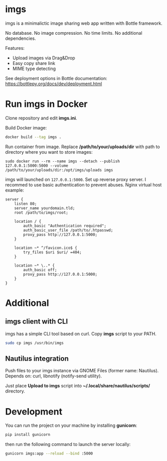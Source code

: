 # imgs

imgs is a minimalictic image sharing web app written with Bottle framework.

No database. No image compression. No time limits. No additional dependencies.

Features:

* Upload images via Drag&Drop
* Easy copy share link
* MIME type detecting

See deployment options in Bottle documentation: https://bottlepy.org/docs/dev/deployment.html

# Run imgs in Docker

Clone repository and edit **imgs.ini**.

Build Docker image:

```bash
docker build --tag imgs .
```

Run container from image. Replace **/path/to/your/uploads/dir** with path to directory where you want to store images:

```
sudo docker run --rm --name imgs --detach --publish 127.0.0.1:5000:5000 --volume /path/to/your/uploads/dir:/opt/imgs/uploads imgs
```

imgs will launched on `127.0.0.1:5000`. Set up reverse proxy server. I recommed to use basic authentication to prevent abuses. Nginx virtual host example:

```nginx
server {
    listen 80;
    server_name yourdomain.tld;
    root /path/to/imgs/root;

    location / {
        auth_basic "Authentication required";
        auth_basic_user_file /path/to/.htpasswd;
        proxy_pass http://127.0.0.1:5000;
    }

    location ~* ^/favicon.ico$ {
        try_files $uri $uri/ =404;
    }

    location ~* \..* {
        auth_basic off;
        proxy_pass http://127.0.0.1:5000;
    }
}
```

# Additional

## imgs client with CLI

imgs has a simple CLI tool based on curl. Copy **imgs** script to your PATH.

```bash
sudo cp imgs /usr/bin/imgs
```

## Nautilus integration

Push files to your imgs instance via GNOME Files (former name: Nautilus). Depends on: curl, libnotify (notify-send utility).

Just place **Upload to imgs** script into **~/.local/share/nautilus/scripts/** directory.

# Development

You can run the project on your machine by installing **gunicorn**:
```bash
pip install gunicorn
```
then run the following command to launch the server locally:
```bash
gunicorn imgs:app --reload --bind :5000
```